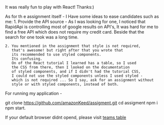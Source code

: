 It was really fun to play with React! Thanks:)

As for th e assignment itself - 
I Have some ideas to ease candidates such as me:
    1. Provide the API source -
       As I was looking for one, I noticed that RapidApi
       is controlling most of google results on API's,
       It was hard for me to find a free API which 
       does not require my credit card.
       Beside that the search for one took was a long time.

    2. You mentioned in the assignment that style is not required,
       that's awesome! but right after that you wrote that
       its recommended to use styled components.
       Its confusing.
       On of the React tutorial I learned has a table, so I used 
       the CSS from there, then I looked on the documentation 
       of styled components, and if I didn't had the tutorial CSS,
       I could not use the styled components unless I used styled -
       which is not required ... So I say, ask for an assignment without
       style or with styled components, instead of both.

For running my application - 

git clone https://github.com/amazonKeed/assigment.git
cd assigment
npm i 
npm start.

If your default browser didnt opend, please visit
[teams table](http://localhost:3000/teams)